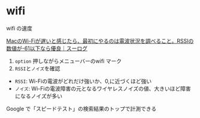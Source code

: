 # wifi

wifi の速度

[MacのWi\-Fiが遅いと感じたら、最初にやるのは電波状況を調べること。RSSIの数値が\-61以下なら優良｜スーログ](https://blog.skeg.jp/archives/2017/06/wi-fi-check.html)

1. `option` 押しながらメニューバーのwifi マーク
2. `RSSI`と`ノイズ`を確認
  * `RSSI`: Wi-Fiの電波がどれだけ強いか、0,に近づくほど強い
  * `ノイズ`: Wi-Fiの電波障害の元となるワイヤレスノイズの値、大きいほど障害になるノイズが多い

Google で「スピードテスト」の検索結果のトップで計測できる